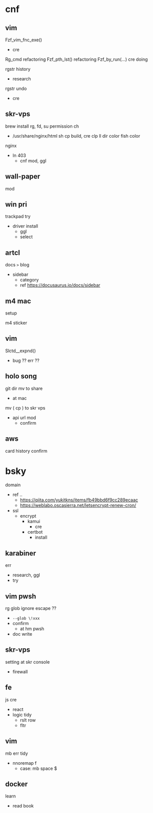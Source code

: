 
# cnf


## vim

Fzf_vim_fnc_exe()
- cre

Rg_cmd refactoring
Fzf_pth_lst() refactoring
Fzf_by_run(...) cre doing


rgstr history
- research


rgstr undo
- cre


## skr-vps

brew install
rg, fd, 
su permission ch
- /usr/share/nginx/html
sh cp build, cre
clp
ll dir color
fish color


nginx
- ln 403
  - cnf mod, ggl


## wall-paper

mod


## win pri

trackpad try
- driver install
  - ggl
  - select


## artcl

docs `>` blog 
- sidebar
  - category
  - ref https://docusaurus.io/docs/sidebar


## m4 mac

setup


m4 sticker


## vim

Slctd__expnd()
- bug ?? err ??


## holo song

git dir mv to share
- at mac


mv ( cp ) to skr vps
- api url mod
  - confirm


## aws

card history confirm


# bsky

domain
- ref                                              .. 
  - https://qiita.com/yukitkns/items/fb49bbd6f9cc289ecaac
  - https://weblabo.oscasierra.net/letsencrypt-renew-cron/
- ssl
  - encrypt
    - kamui
      - cre
    - certbot
      - install


## karabiner

err
- research, ggl
- try


## vim pwsh

rg glob ignore escape ??
- `--glob \!xxx`
- confirm
  - at hm pwsh
- doc write


## skr-vps

setting at skr console
- firewall


## fe

js cre
- react
- logic tidy
  - rslt row
  - fltr


## vim

mb err tidy
- nnoremap f
  - case: mb space $


## docker

learn
- read book



